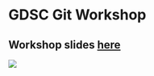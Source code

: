 # GDSC Git Workshop

## Workshop slides [here](https://docs.google.com/presentation/d/1hdl4TNEK4gg4wnwN8six5xIM8vCS4xipD1DsY3rf-MM/edit?usp=sharing)

![](https://rapidapi.com/blog/wp-content/uploads/2017/01/octocat.gif)
